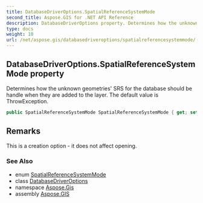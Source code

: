 ```yaml
---
title: DatabaseDriverOptions.SpatialReferenceSystemMode
second_title: Aspose.GIS for .NET API Reference
description: DatabaseDriverOptions property. Determines how the unknown geometries SRS for the database should be handle when they are added to the layer. The default value is ThrowException
type: docs
weight: 10
url: /net/aspose.gis/databasedriveroptions/spatialreferencesystemmode/
---
```

## DatabaseDriverOptions.SpatialReferenceSystemMode property

Determines how the unknown geometries' SRS for the database should be handle when they are added to the layer. The default value is ThrowException.

```csharp
public SpatialReferenceSystemMode SpatialReferenceSystemMode { get; set; }
```

## Remarks

This is a creation option - it does not affect opening.

### See Also

* enum [SpatialReferenceSystemMode](../../spatialreferencesystemmode/)
* class [DatabaseDriverOptions](../)
* namespace [Aspose.Gis](../../databasedriveroptions/)
* assembly [Aspose.GIS](../../../)


